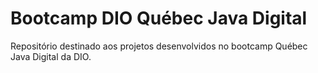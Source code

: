 # Bootcamp DIO Québec Java Digital
Repositório destinado aos projetos desenvolvidos no bootcamp Québec Java Digital da DIO.
